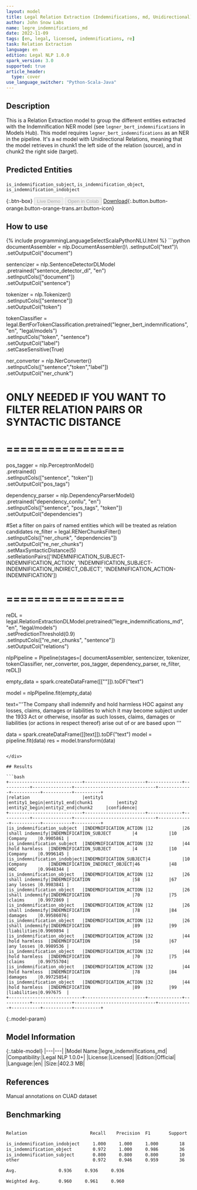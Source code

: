```yaml
---
layout: model
title: Legal Relation Extraction (Indemnifications, md, Unidirectional)
author: John Snow Labs
name: legre_indemnifications_md
date: 2022-11-09
tags: [en, legal, licensed, indemnifications, re]
task: Relation Extraction
language: en
edition: Legal NLP 1.0.0
spark_version: 3.0
supported: true
article_header:
  type: cover
use_language_switcher: "Python-Scala-Java"
---
```


## Description

This is a Relation Extraction model to group the different entities extracted with the Indemnification NER model (see `legner_bert_indemnifications` in Models Hub). This model requires `legner_bert_indemnifications` as an NER in the pipeline. It's a `md` model with Unidirectional Relations, meaning that the model retrieves in chunk1 the left side of the relation (source), and in chunk2 the right side (target).

## Predicted Entities

`is_indemnification_subject`, `is_indemnification_object`, `is_indemnification_indobject`

{:.btn-box}
<button class="button button-orange" disabled>Live Demo</button>
<button class="button button-orange" disabled>Open in Colab</button>
[Download](https://s3.amazonaws.com/auxdata.johnsnowlabs.com/legal/models/legre_indemnifications_md_en_1.0.0_3.0_1668012403648.zip){:.button.button-orange.button-orange-trans.arr.button-icon}

## How to use



<div class="tabs-box" markdown="1">
{% include programmingLanguageSelectScalaPythonNLU.html %}
```python
documentAssembler = nlp.DocumentAssembler()\
        .setInputCol("text")\
        .setOutputCol("document")

sentencizer = nlp.SentenceDetectorDLModel\
        .pretrained("sentence_detector_dl", "en") \
        .setInputCols(["document"])\
        .setOutputCol("sentence")
                      
tokenizer = nlp.Tokenizer()\
        .setInputCols(["sentence"])\
        .setOutputCol("token")

tokenClassifier = legal.BertForTokenClassification.pretrained("legner_bert_indemnifications", "en", "legal/models")\
  .setInputCols("token", "sentence")\
  .setOutputCol("label")\
  .setCaseSensitive(True)

ner_converter = nlp.NerConverter()\
    .setInputCols(["sentence","token","label"])\
    .setOutputCol("ner_chunk")

# ONLY NEEDED IF YOU WANT TO FILTER RELATION PAIRS OR SYNTACTIC DISTANCE
# =================
pos_tagger = nlp.PerceptronModel()\
    .pretrained() \
    .setInputCols(["sentence", "token"])\
    .setOutputCol("pos_tags")

dependency_parser = nlp.DependencyParserModel() \
    .pretrained("dependency_conllu", "en") \
    .setInputCols(["sentence", "pos_tags", "token"]) \
    .setOutputCol("dependencies")

#Set a filter on pairs of named entities which will be treated as relation candidates
re_filter = legal.RENerChunksFilter()\
    .setInputCols(["ner_chunk", "dependencies"])\
    .setOutputCol("re_ner_chunks")\
    .setMaxSyntacticDistance(5)\
    .setRelationPairs(['INDEMNIFICATION_SUBJECT-INDEMNIFICATION_ACTION', 'INDEMNIFICATION_SUBJECT-INDEMNIFICATION_INDIRECT_OBJECT', 'INDEMNIFICATION_ACTION-INDEMNIFICATION'])
# =================

reDL = legal.RelationExtractionDLModel.pretrained("legre_indemnifications_md", "en", "legal/models") \
    .setPredictionThreshold(0.9) \
    .setInputCols(["re_ner_chunks", "sentence"]) \
    .setOutputCol("relations")

nlpPipeline = Pipeline(stages=[
        documentAssembler,
        sentencizer,
        tokenizer,
        tokenClassifier,
        ner_converter,
        pos_tagger,
        dependency_parser,
        re_filter,
        reDL])

empty_data = spark.createDataFrame([[""]]).toDF("text")

model = nlpPipeline.fit(empty_data)

text='''The Company shall indemnify and hold harmless HOC against any losses, claims, damages or liabilities to which it may become subject under the 1933 Act or otherwise, insofar as such losses, claims, damages or liabilities (or actions in respect thereof) arise out of or are based upon '''

data = spark.createDataFrame([[text]]).toDF("text")
model = pipeline.fit(data)
res = model.transform(data)
```

</div>

## Results

```bash
+----------------------------+-----------------------+-------------+-----------+---------------+-------------------------------+-------------+-----------+-----------+----------+
|relation                    |entity1                |entity1_begin|entity1_end|chunk1         |entity2                        |entity2_begin|entity2_end|chunk2     |confidence|
+----------------------------+-----------------------+-------------+-----------+---------------+-------------------------------+-------------+-----------+-----------+----------+
|is_indemnification_subject  |INDEMNIFICATION_ACTION |12           |26         |shall indemnify|INDEMNIFICATION_SUBJECT        |4            |10         |Company    |0.9905861 |
|is_indemnification_subject  |INDEMNIFICATION_ACTION |32           |44         |hold harmless  |INDEMNIFICATION_SUBJECT        |4            |10         |Company    |0.9996145 |
|is_indemnification_indobject|INDEMNIFICATION_SUBJECT|4            |10         |Company        |INDEMNIFICATION_INDIRECT_OBJECT|46           |48         |HOC        |0.9948344 |
|is_indemnification_object   |INDEMNIFICATION_ACTION |12           |26         |shall indemnify|INDEMNIFICATION                |58           |67         |any losses |0.9983841 |
|is_indemnification_object   |INDEMNIFICATION_ACTION |12           |26         |shall indemnify|INDEMNIFICATION                |70           |75         |claims     |0.9972869 |
|is_indemnification_object   |INDEMNIFICATION_ACTION |12           |26         |shall indemnify|INDEMNIFICATION                |78           |84         |damages    |0.99586076|
|is_indemnification_object   |INDEMNIFICATION_ACTION |12           |26         |shall indemnify|INDEMNIFICATION                |89           |99         |liabilities|0.9969894 |
|is_indemnification_object   |INDEMNIFICATION_ACTION |32           |44         |hold harmless  |INDEMNIFICATION                |58           |67         |any losses |0.9989536 |
|is_indemnification_object   |INDEMNIFICATION_ACTION |32           |44         |hold harmless  |INDEMNIFICATION                |70           |75         |claims     |0.99755704|
|is_indemnification_object   |INDEMNIFICATION_ACTION |32           |44         |hold harmless  |INDEMNIFICATION                |78           |84         |damages    |0.99725854|
|is_indemnification_object   |INDEMNIFICATION_ACTION |32           |44         |hold harmless  |INDEMNIFICATION                |89           |99         |liabilities|0.997675  |
+----------------------------+-----------------------+-------------+-----------+---------------+-------------------------------+-------------+-----------+-----------+----------+

```

{:.model-param}
## Model Information

{:.table-model}
|---|---|
|Model Name:|legre_indemnifications_md|
|Compatibility:|Legal NLP 1.0.0+|
|License:|Licensed|
|Edition:|Official|
|Language:|en|
|Size:|402.3 MB|

## References

Manual annotations on CUAD dataset

## Benchmarking

```bash

Relation                        Recall    Precision  F1       Support

is_indemnification_indobject     1.000     1.000     1.000        18
is_indemnification_object        0.972     1.000     0.986        36
is_indemnification_subject       0.800     0.800     0.800        10
other                            0.972     0.946     0.959        36

Avg.                0.936     0.936     0.936

Weighted Avg.       0.960     0.961     0.960

```
